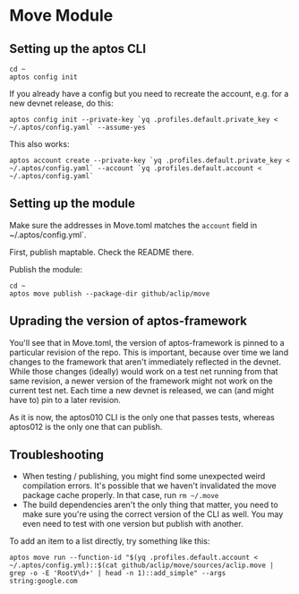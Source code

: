 # Move Module

## Setting up the aptos CLI
```
cd ~
aptos config init
```

If you already have a config but you need to recreate the account, e.g. for a new devnet release, do this:
```
aptos config init --private-key `yq .profiles.default.private_key < ~/.aptos/config.yaml` --assume-yes
```

This also works:
```
aptos account create --private-key `yq .profiles.default.private_key < ~/.aptos/config.yaml` --account `yq .profiles.default.account < ~/.aptos/config.yaml`
```

## Setting up the module
Make sure the addresses in Move.toml matches the `account` field in ~/.aptos/config.yml`.

First, publish maptable. Check the README there.

Publish the module:
```
cd ~
aptos move publish --package-dir github/aclip/move
```

## Uprading the version of aptos-framework
You'll see that in Move.toml, the version of aptos-framework is pinned to a particular revision of the repo. This is important, because over time we land changes to the framework that aren't immediately reflected in the devnet. While those changes (ideally) would work on a test net running from that same revision, a newer version of the framework might not work on the current test net. Each time a new devnet is released, we can (and might have to) pin to a later revision.

As it is now, the aptos010 CLI is the only one that passes tests, whereas aptos012 is the only one that can publish.

## Troubleshooting
- When testing / publishing, you might find some unexpected weird compilation errors. It's possible that we haven't invalidated the move package cache properly. In that case, run `rm ~/.move`
- The build dependencies aren't the only thing that matter, you need to make sure you're using the correct version of the CLI as well. You may even need to test with one version but publish with another.

To add an item to a list directly, try something like this:
```
aptos move run --function-id "$(yq .profiles.default.account < ~/.aptos/config.yml)::$(cat github/aclip/move/sources/aclip.move | grep -o -E 'RootV\d+' | head -n 1)::add_simple" --args string:google.com
```

